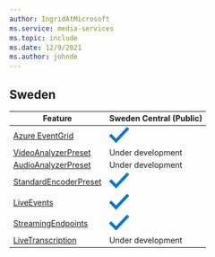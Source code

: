 ```yaml
---
author: IngridAtMicrosoft
ms.service: media-services 
ms.topic: include
ms.date: 12/9/2021
ms.author: johnde
---
```


<!--Feature availability in region-->
## Sweden

| Feature                                                               | Sweden Central (Public)                                                                                      |
| --------------------------------------------------------------------- | ------------------------------------------------------------------------------------------------------------ |
| [Azure EventGrid](../monitoring/reacting-to-media-services-events.md) | ![Azure EventGrid Sweden Central (Public) general availability](../media/azure-clouds-regions/ga.svg)        |
| [VideoAnalyzerPreset](../analyze-video-audio-files-concept.md)        | Under development                                                                                                            |
| [AudioAnalyzerPreset](../analyze-video-audio-files-concept.md)        | Under development                                                                                                           |
| [StandardEncoderPreset](../encode-concept.md)                         | ![StandardEncoderPreset Sweden Central  (Public) general availability](../media/azure-clouds-regions/ga.svg) |
| [LiveEvents](../stream-live-streaming-concept.md)                     | ![LiveEvents Sweden Central (Public) general availability](../media/azure-clouds-regions/ga.svg)             |
| [StreamingEndpoints](../stream-streaming-endpoint-concept.md)         | ![StreamingEndpoints Sweden Central  (Public) general availability](../media/azure-clouds-regions/ga.svg)    |
| [LiveTranscription](../live-event-live-transcription-how-to.md)       | Under development                                                                                                           |
